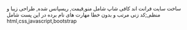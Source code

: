 ساخت سایت فرانت اند کافی شاپ 
شامل منو,قیمت, ریسپانس شده, طراحی زیبا و منظم,;کد زنی مرتب و بدون خطا 
مهارت های نام برده در این پست شامل html,css,javascript,bootstrap
